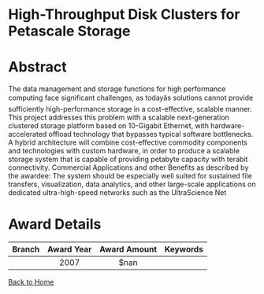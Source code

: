 
High-Throughput Disk Clusters for Petascale Storage
===================================================

# Abstract


The data management and storage functions for high performance computing face significant challenges, as todayâs solutions cannot provide sufficiently high-performance storage in a cost-effective, scalable manner.  This project addresses this problem with a scalable next-generation clustered storage platform based on 10-Gigabit Ethernet, with hardware-accelerated offload technology that bypasses typical software bottlenecks.  A hybrid architecture will combine cost-effective commodity components and technologies with custom hardware, in order to produce a scalable storage system that is capable of providing petabyte capacity with terabit connectivity.  Commercial Applications and other Benefits as described by the awardee:   The system should be especially well suited for sustained file transfers, visualization, data analytics, and other large-scale applications on dedicated ultra-high-speed networks such as the UltraScience Net  

# Award Details

|Branch|Award Year|Award Amount|Keywords|
| :---: | :---: | :---: | :---: |
||2007|$nan||
  
  


[Back to Home](https://github.com/chrischow/dod_sbir_awards/CC/#925)